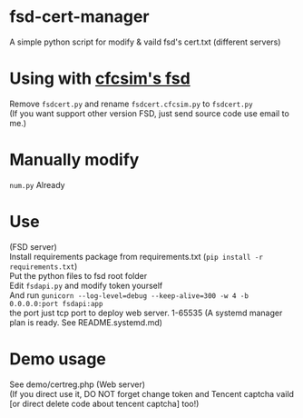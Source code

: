 # fsd-cert-manager

A simple python script for modify & vaild fsd's cert.txt (different servers)  

# Using with [cfcsim's fsd](https://github.com/cfcsim/fsd)  

Remove `fsdcert.py` and rename `fsdcert.cfcsim.py` to `fsdcert.py`  
(If you want support other version FSD, just send source code use email to me.)

# Manually modify

`num.py` Already

# Use

(FSD server)  
Install requirements package from requirements.txt (`pip install -r requirements.txt`)  
Put the python files to fsd root folder  
Edit `fsdapi.py` and modify token yourself  
And run `gunicorn --log-level=debug --keep-alive=300 -w 4 -b 0.0.0.0:port fsdapi:app`  
the port just tcp port to deploy web server. 1-65535
(A systemd manager plan is ready. See README.systemd.md)  

# Demo usage

See demo/certreg.php (Web server)  
(If you direct use it, DO NOT forget change token and Tencent captcha vaild [or direct delete code about tencent captcha] too!)  
